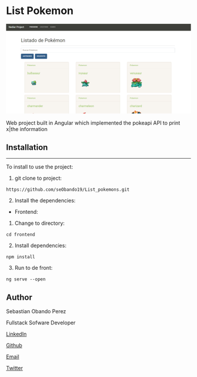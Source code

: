 # List Pokemon

![headerImage]( image/header.png "Image to project")

Web project built in Angular which implemented the pokeapi API to print x|the information

## Installation

---
To install to use the project:

1. git clone to project:

```
https://github.com/seObando19/List_pokemons.git
```

2. Install the dependencies:

* Frontend:

1. Change to directory:

```
cd frontend
```

2. Install dependencies:

```
npm install
```

3. Run to de front:

```
ng serve --open
```
## Author

Sebastian Obando Perez

Fullstack Sofware Developer

[LinkedIn](https://www.linkedin.com/in/sebastianobandop/)

[Github](https://github.com/seObando19/)

[Email](mailto:sebastiano-10@hotmail.com)

[Twitter](https://twitter.com/seObando19)
